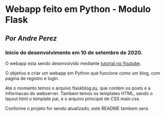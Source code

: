# Webapp feito em Python - __Modulo Flask__

## _Por Andre Perez_

### Inicio do desenvolvimento em 10 de setembro de 2020.


O webapp esta sendo desenvolvido mediante [tutorial no Youtube](https://youtu.be/MwZwr5Tvyxo).

O objetivo e criar um webapp em Python que funcione como um blog, com pagina de registro e login.

Ate o momento temos o arquivo flaskblog.py, que contem os posts e a informacao do webserver.
Tambem temos os templates HTML, sendo o layout.html o template pai, e o arquivo principal de CSS main.css.

Conforme o projeto for sendo atualizado, este README tambem sera.
